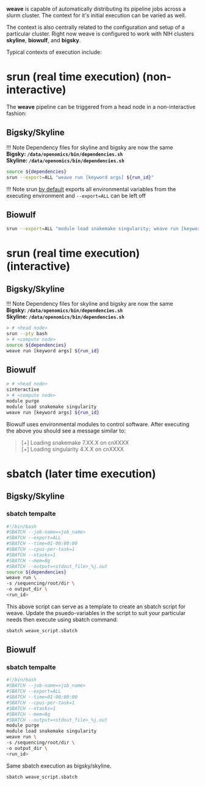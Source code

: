 **weave** is capable of automatically distributing its pipeline jobs across a slurm cluster. The context for it's initial execution can be varied as well.

The context is also centrally related to the configuration and setup of a particular cluster. Right now weave is configured to work with NIH clusters **skyline**, **biowulf**, and **bigsky**.


Typical contexts of execution include:

# srun (real time execution) (non-interactive)

The **weave** pipeline can be triggered from a head node in a non-interactive fashion:

## Bigsky/Skyline

!!! Note
    Dependency files for skyline and bigsky are now the same <br />
    **Bigsky: `/data/openomics/bin/dependencies.sh`** <br />
    **Skyline: `/data/openomics/bin/dependencies.sh`**

```bash
source ${dependencies}
srun --export=ALL "weave run [keyword args] ${run_id}"
```

!!! Note
    srun <a href="https://slurm.schedmd.com/srun.html#OPT_export">by default</a> exports all environmental variables from the executing environment and `--export=ALL` can be left off

## Biowulf

```bash
srun --export=ALL "module load snakemake singularity; weave run [keyword args] ${run_id}"
```

# srun (real time execution) (interactive)

## Bigsky/Skyline

!!! Note
    Dependency files for skyline and bigsky are now the same <br />
    **Bigsky: `/data/openomics/bin/dependencies.sh`** <br />
    **Skyline: `/data/openomics/bin/dependencies.sh`**

```bash
> # <head node>
srun --pty bash
> # <compute node>
source ${dependencies}
weave run [keyword args] ${run_id}
```

## Biowulf

```bash 
> # <head node>
sinteractive
> # <compute node>
module purge
module load snakemake singularity
weave run [keyword args] ${run_id}
```

Biowulf uses environmental modules to control software. After executing the above you should see a message similar to:

> [+] Loading snakemake  7.XX.X on cnXXXX<br />
> [+] Loading singularity  4.X.X  on cnXXXX<br />

# sbatch (later time execution)

## Bigsky/Skyline

### sbatch tempalte
```bash title="<b>bigsky-skyline sbatch template</b>"
#!/bin/bash
#SBATCH --job-name=<job_name>
#SBATCH --export=ALL
#SBATCH --time=01-00:00:00
#SBATCH --cpus-per-task=1
#SBATCH --ntasks=1
#SBATCH --mem=8g
#SBATCH --output=<stdout_file>_%j.out
source ${dependencies}
weave run \
-s /sequencing/root/dir \
-o output_dir \
<run_id>
```

This above script can serve as a template to create an sbatch script for weave. Update the psuedo-variables in the script to suit your particular needs then execute using sbatch command:

```bash
sbatch weave_script.sbatch
```

## Biowulf

### sbatch tempalte
```bash title="<b>biowulf sbatch template</b>"
#!/bin/bash
#SBATCH --job-name=<job_name>
#SBATCH --export=ALL
#SBATCH --time=01-00:00:00
#SBATCH --cpus-per-task=1
#SBATCH --ntasks=1
#SBATCH --mem=8g
#SBATCH --output=<stdout_file>_%j.out
module purge
module load snakemake singularity
weave run \
-s /sequencing/root/dir \
-o output_dir \
<run_id>
```

Same sbatch execution as bigsky/skyline.

```bash
sbatch weave_script.sbatch
```
